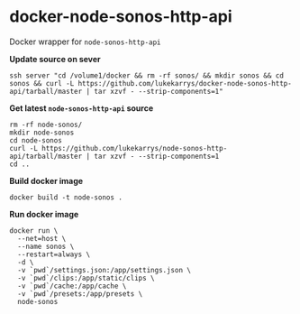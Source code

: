# docker-node-sonos-http-api

Docker wrapper for `node-sonos-http-api`

**Update source on sever**
```shell
ssh server "cd /volume1/docker && rm -rf sonos/ && mkdir sonos && cd sonos && curl -L https://github.com/lukekarrys/docker-node-sonos-http-api/tarball/master | tar xzvf - --strip-components=1"
```

**Get latest `node-sonos-http-api` source**

```shell
rm -rf node-sonos/
mkdir node-sonos
cd node-sonos
curl -L https://github.com/lukekarrys/node-sonos-http-api/tarball/master | tar xzvf - --strip-components=1
cd ..
```

**Build docker image**

```shell
docker build -t node-sonos .
```

**Run docker image**

```shell
docker run \
  --net=host \
  --name sonos \
  --restart=always \
  -d \
  -v `pwd`/settings.json:/app/settings.json \
  -v `pwd`/clips:/app/static/clips \
  -v `pwd`/cache:/app/cache \
  -v `pwd`/presets:/app/presets \
  node-sonos
```
